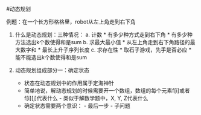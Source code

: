 #动态规划

例题：在一个长方形格格里，robot从左上角走到右下角
1. 什么是动态规划：三种情况：
    a. 计数
        * 有多少种方式走到右下角
        * 有多少种方法选出k个数使得和是sum
    b. 求最大最小值
        * 从左上角走到右下角路径的最大数字和
        * 最长上升子序列长度
    c. 求存在性
        * 取石子游戏，先手是否必应
        * 能不能选出k个数使得和是sum

2. 动态规划组成部分一：确定状态
   * 状态在动态规划中的作用属于定海神针
   * 简单地说，解动态规划的时候需要开一个数组，数组的每个元素f[i]或者f[i][j]代表什么
          - 类似于解数学题中，X, Y, Z代表什么
   * 确定状态需要两个意识：
          - 最后一步
          - 子问题

